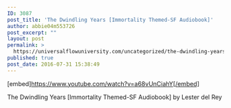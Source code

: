 ```yaml
---
ID: 3087
post_title: 'The Dwindling Years [Immortality Themed-SF Audiobook]'
author: abbie04m553726
post_excerpt: ""
layout: post
permalink: >
  https://universalflowuniversity.com/uncategorized/the-dwindling-years-immortality-themed-sf-audiobook/
published: true
post_date: 2016-07-31 15:38:49
---
```

[embed]https://www.youtube.com/watch?v=a68vUnCiahY[/embed]<br>
<p>The Dwindling Years [Immortality Themed-SF Audiobook] by Lester del Rey</p>